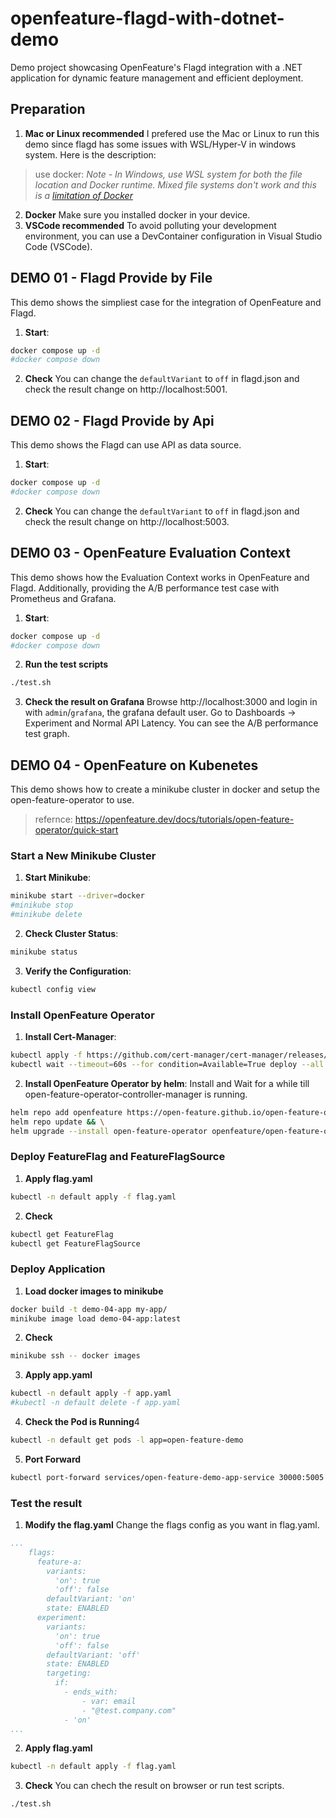 # openfeature-flagd-with-dotnet-demo

Demo project showcasing OpenFeature's Flagd integration with a .NET application for dynamic feature management and efficient deployment.

## Preparation

1. **Mac or Linux recommended**
I prefered use the Mac or Linux to run this demo since flagd has some issues with WSL/Hyper-V in windows system. Here is the description:
> use docker:
    _Note - In Windows, use WSL system for both the file location and Docker runtime. Mixed file systems don't
    work and this is a [limitation of Docker](https://github.com/docker/for-win/issues/8479)_

2. **Docker**
Make sure you installed docker in your device.
3. **VSCode recommended**
To avoid polluting your development environment, you can use a DevContainer configuration in Visual Studio Code (VSCode).

## DEMO 01 - Flagd Provide by File

This demo shows the simpliest case for the integration of OpenFeature and Flagd.

1. **Start**:
```bash
docker compose up -d
#docker compose down
```

2. **Check**
You can change the `defaultVariant` to `off` in flagd.json and check the result change on http://localhost:5001.

## DEMO 02 - Flagd Provide by Api
 
This demo shows the Flagd can use API as data source.

1. **Start**:
```bash
docker compose up -d
#docker compose down
```

2. **Check**
You can change the `defaultVariant` to `off` in flagd.json and check the result change on http://localhost:5003.


## DEMO 03 - OpenFeature Evaluation Context

This demo shows how the Evaluation Context works in OpenFeature and Flagd. Additionally, providing the A/B performance test case with Prometheus and Grafana.

1. **Start**:
```bash
docker compose up -d
#docker compose down
```

2. **Run the test scripts**
```bash
./test.sh
```

3. **Check the result on Grafana**
Browse http://localhost:3000 and login in with `admin`/`grafana`, the grafana default user.
Go to Dashboards -> Experiment and Normal API Latency. You can see the A/B performance test graph.

## DEMO 04 - OpenFeature on Kubenetes

This demo shows how to create a minikube cluster in docker and setup the open-feature-operator to use.

> refernce: https://openfeature.dev/docs/tutorials/open-feature-operator/quick-start

### Start a New Minikube Cluster

1. **Start Minikube**:
```bash
minikube start --driver=docker
#minikube stop
#minikube delete
```

2. **Check Cluster Status**:
```bash
minikube status
```

3. **Verify the Configuration**:
```bash
kubectl config view
```

### Install OpenFeature Operator

1. **Install Cert-Manager**:
```bash
kubectl apply -f https://github.com/cert-manager/cert-manager/releases/download/v1.13.2/cert-manager.yaml && \
kubectl wait --timeout=60s --for condition=Available=True deploy --all -n 'cert-manager'
```

2. **Install OpenFeature Operator by helm**:
Install and Wait for a while till open-feature-operator-controller-manager is running.
```bash
helm repo add openfeature https://open-feature.github.io/open-feature-operator/ && \
helm repo update && \
helm upgrade --install open-feature-operator openfeature/open-feature-operator
```

### Deploy FeatureFlag and FeatureFlagSource

1. **Apply flag.yaml**
```bash
kubectl -n default apply -f flag.yaml
```

2. **Check**
```bash
kubectl get FeatureFlag
kubectl get FeatureFlagSource
```

### Deploy Application

1. **Load docker images to minikube**
```bash
docker build -t demo-04-app my-app/
minikube image load demo-04-app:latest
```

2. **Check**
```bash
minikube ssh -- docker images
```

3. **Apply app.yaml**
```bash
kubectl -n default apply -f app.yaml
#kubectl -n default delete -f app.yaml
```

4. **Check the Pod is Running**4
```bash
kubectl -n default get pods -l app=open-feature-demo
```

5. **Port Forward**
```bash
kubectl port-forward services/open-feature-demo-app-service 30000:5005
```

### Test the result

1. **Modify the flag.yaml**
Change the flags config as you want in flag.yaml.
```yaml
...
    flags:
      feature-a:
        variants:
          'on': true
          'off': false
        defaultVariant: 'on'
        state: ENABLED
      experiment:
        variants:
          'on': true
          'off': false
        defaultVariant: 'off'
        state: ENABLED
        targeting:
          if:
            - ends_with:
                - var: email
                - "@test.company.com"
            - 'on'
...
```

2. **Apply flag.yaml**
```bash
kubectl -n default apply -f flag.yaml
```

3. **Check**
You can chech the result on browser or run test scripts.
```bash
./test.sh
```